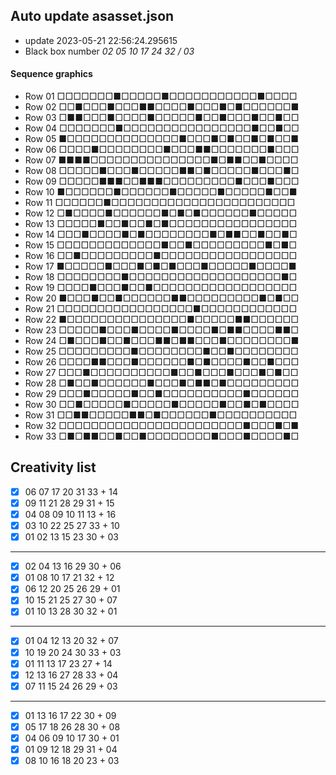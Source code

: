 ## Auto update asasset.json
 - update 2023-05-21 22:56:24.295615
 - Black box number *02 05 10 17 24 32 / 03*
#### Sequence graphics
 - Row 01 □□□□□□□■□□□□□■□□□□□□□□□□□■□□□□
 - Row 02 □□■□□□■□□□■■□□□□■□□□■□■□□□□□□■
 - Row 03 □■■□□□■□□□□■□□□□□■□□■□□□■□□■□□
 - Row 04 □□□□□□□■□□□□□□□□□□□□□□□□■□□■□□
 - Row 05 ■□□□□□□□□□□□□□□■□□□■□■□□■□■□□■
 - Row 06 □□□□■□□□□□□□□■□□□■■□□□□□□□■□□□
 - Row 07 ■■■■□□□□□□□□□□□□□□□■□■■□□■□□□□
 - Row 08 □□□□□■□□□■□□□□□■■□■□□□□□■□□□■□
 - Row 09 □□□□□■■■□□■■■□□□□□□□□□■□□□■□□□
 - Row 10 ■□□□□□□■□□□□□□■□□□□□■□□□□□■□□■
 - Row 11 □□□□□□■□□□□□□□□□□□□□□□□□□□□□□□
 - Row 12 □■□□□□■□□□□□□■□■□■□□□□□□■□□□□□
 - Row 13 □□□□□■□□■□□■□■□□□□□□□□□□□□□□□□
 - Row 14 □□□■□□□□■□■□□□□□□□□■□■■□□■□□■□
 - Row 15 □□□□□□□□□□□□□■□□■□□□□□□□□□■□■□
 - Row 16 □□■□□□□□□□□□■□□□□□□□□□□□□□□□□□
 - Row 17 ■□□□□□■□□□■□■□■□□□■□□□□□■□□□□■
 - Row 18 □□□□□□□□■□□□□□□□□□□□□□□□□□□□■□
 - Row 19 □□□□■□□□■□□■□□□□□□□□□□□□□□□□□□
 - Row 20 ■□□□■□□■□□□□□□■■□□□□□□□□□■□■□□
 - Row 21 □□□□□□□□□□□□□□□□□■□□□□□□□□□□□□
 - Row 22 ■□□□□□□□□□□□□□□□■□□□□□■■□□□□□□
 - Row 23 □□□□□■□□□■□□□□■□□□□■□■■□□□□■■□
 - Row 24 □■□□□■□□■□□□■■□■■□□□■□□□□□□□□■
 - Row 25 □□□□□□□□□■□□□□□□□□■□□■□□□□□□□□
 - Row 26 □□□□■■□□□■□□□□□□■□■□□□□■□□■□□□
 - Row 27 □□□■□□□□□□□□□□■□□■□□□■□□□■□■□□
 - Row 28 □■□□■□□□□□□■□□□■□■■□■□□□□□□□□□
 - Row 29 □□□■□□□□□■□□■□□□□□□□□□□■□□□□□□
 - Row 30 □□■□□□□□■□□□□□■□□□□□■□□■□■□□□□
 - Row 31 □□■■□□□□□■■□■□□□□□□■□□□□□□□□□□
 - Row 32 □□□□□□□□□□□□□□□□□□□□□□□■□□□■□■
 - Row 33 □■□■■□□■□□■□□□□□□□□■□□□■□□□□■□
## Creativity list
- [x] 06 07 17 20 31 33 + 14
- [x] 09 11 21 28 29 31 + 15
- [x] 04 08 09 10 11 13 + 16
- [x] 03 10 22 25 27 33 + 10
- [x] 01 02 13 15 23 30 + 03
---
- [x] 02 04 13 16 29 30 + 06
- [x] 01 08 10 17 21 32 + 12
- [x] 06 12 20 25 26 29 + 01
- [x] 10 15 21 25 27 30 + 07
- [x] 01 10 13 28 30 32 + 01
---
- [x] 01 04 12 13 20 32 + 07
- [x] 10 19 20 24 30 33 + 03
- [x] 01 11 13 17 23 27 + 14
- [x] 12 13 16 27 28 33 + 04
- [x] 07 11 15 24 26 29 + 03
---
- [x] 01 13 16 17 22 30 + 09
- [x] 05 17 18 26 28 30 + 08
- [x] 04 06 09 10 17 30 + 01
- [x] 01 09 12 18 29 31 + 04
- [x] 08 10 16 18 20 23 + 03
